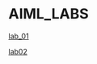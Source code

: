 # AIML_LABS

[lab_01](https://github.com/Jeshwanth-19/AIML_LABS/blob/main/lab01.ipynb)

[lab02](https://github.com/Jeshwanth-19/AIML_LABS/blob/main/lab02.ipynb)


